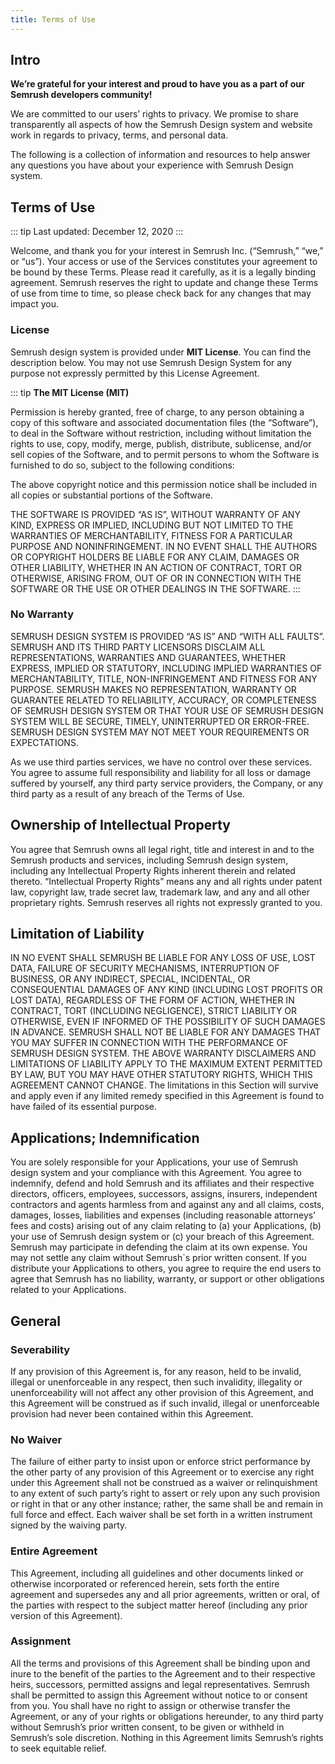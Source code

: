 ```yaml
---
title: Terms of Use
---
```


## Intro

**We’re grateful for your interest and proud to have you as a part of our Semrush developers community!**

We are committed to our users’ rights to privacy. We promise to share transparently all aspects of how the Semrush Design system and website work in regards to privacy, terms, and personal data.

The following is a collection of information and resources to help answer any questions you have about your experience with Semrush Design system.

## Terms of Use

::: tip
Last updated: December 12, 2020
:::

Welcome, and thank you for your interest in Semrush Inc. (“Semrush,” “we,” or “us”). Your access or use of the Services constitutes your agreement to be bound by these Terms. Please read it carefully, as it is a legally binding agreement. Semrush reserves the right to update and change these Terms of use from time to time, so please check back for any changes that may impact you.

### License

Semrush design system is provided under **MIT License**. You can find the description below. You may not use Semrush Design System for any purpose not expressly permitted by this License Agreement.

::: tip
**The MIT License (MIT)**

Permission is hereby granted, free of charge, to any person obtaining a copy of this software and associated documentation files (the “Software”), to deal in the Software without restriction, including without limitation the rights to use, copy, modify, merge, publish, distribute, sublicense, and/or sell copies of the Software, and to permit persons to whom the Software is furnished to do so, subject to the following conditions:

The above copyright notice and this permission notice shall be included in all copies or substantial portions of the Software.

THE SOFTWARE IS PROVIDED “AS IS”, WITHOUT WARRANTY OF ANY KIND, EXPRESS OR IMPLIED, INCLUDING BUT NOT LIMITED TO THE WARRANTIES OF MERCHANTABILITY, FITNESS FOR A PARTICULAR PURPOSE AND NONINFRINGEMENT. IN NO EVENT SHALL THE AUTHORS OR COPYRIGHT HOLDERS BE LIABLE FOR ANY CLAIM, DAMAGES OR OTHER LIABILITY, WHETHER IN AN ACTION OF CONTRACT, TORT OR OTHERWISE, ARISING FROM, OUT OF OR IN CONNECTION WITH THE SOFTWARE OR THE USE OR OTHER DEALINGS IN THE SOFTWARE.
:::

### No Warranty

SEMRUSH DESIGN SYSTEM IS PROVIDED “AS IS” AND “WITH ALL FAULTS”. SEMRUSH AND ITS THIRD PARTY LICENSORS DISCLAIM ALL REPRESENTATIONS, WARRANTIES AND GUARANTEES, WHETHER EXPRESS, IMPLIED OR STATUTORY, INCLUDING IMPLIED WARRANTIES OF MERCHANTABILITY, TITLE, NON-INFRINGEMENT AND FITNESS FOR ANY PURPOSE. SEMRUSH MAKES NO REPRESENTATION, WARRANTY OR GUARANTEE RELATED TO RELIABILITY, ACCURACY, OR COMPLETENESS OF SEMRUSH DESIGN SYSTEM OR THAT YOUR USE OF SEMRUSH DESIGN SYSTEM WILL BE SECURE, TIMELY, UNINTERRUPTED OR ERROR-FREE. SEMRUSH DESIGN SYSTEM MAY NOT MEET YOUR REQUIREMENTS OR EXPECTATIONS.

As we use third parties services, we have no control over these services. You agree to assume full responsibility and liability for all loss or damage suffered by yourself, any third party service providers, the Company, or any third party as a result of any breach of the Terms of Use.

## Ownership of Intellectual Property

You agree that Semrush owns all legal right, title and interest in and to the Semrush products and services, including Semrush design system, including any Intellectual Property Rights inherent therein and related thereto. “Intellectual Property Rights” means any and all rights under patent law, copyright law, trade secret law, trademark law, and any and all other proprietary rights. Semrush reserves all rights not expressly granted to you.

## Limitation of Liability

IN NO EVENT SHALL SEMRUSH BE LIABLE FOR ANY LOSS OF USE, LOST DATA, FAILURE OF SECURITY MECHANISMS, INTERRUPTION OF BUSINESS, OR ANY INDIRECT, SPECIAL, INCIDENTAL, OR CONSEQUENTIAL DAMAGES OF ANY KIND (INCLUDING LOST PROFITS OR LOST DATA), REGARDLESS OF THE FORM OF ACTION, WHETHER IN CONTRACT, TORT (INCLUDING NEGLIGENCE), STRICT LIABILITY OR OTHERWISE, EVEN IF INFORMED OF THE POSSIBILITY OF SUCH DAMAGES IN ADVANCE. SEMRUSH SHALL NOT BE LIABLE FOR ANY DAMAGES THAT YOU MAY SUFFER IN CONNECTION WITH THE PERFORMANCE OF SEMRUSH DESIGN SYSTEM. THE ABOVE WARRANTY DISCLAIMERS AND LIMITATIONS OF LIABILITY APPLY TO THE MAXIMUM EXTENT PERMITTED BY LAW, BUT YOU MAY HAVE OTHER STATUTORY RIGHTS, WHICH THIS AGREEMENT CANNOT CHANGE. The limitations in this Section will survive and apply even if any limited remedy specified in this Agreement is found to have failed of its essential purpose.

## Applications; Indemnification

You are solely responsible for your Applications, your use of Semrush design system and your compliance with this Agreement. You agree to indemnify, defend and hold Semrush and its affiliates and their respective directors, officers, employees, successors, assigns, insurers, independent contractors and agents harmless from and against any and all claims, costs, damages, losses, liabilities and expenses (including reasonable attorneys’ fees and costs) arising out of any claim relating to (a) your Applications, (b) your use of Semrush design system or (c) your breach of this Agreement. Semrush may participate in defending the claim at its own expense. You may not settle any claim without Semrush`s prior written consent. If you distribute your Applications to others, you agree to require the end users to agree that Semrush has no liability, warranty, or support or other obligations related to your Applications.

## General

### Severability

If any provision of this Agreement is, for any reason, held to be invalid, illegal or unenforceable in any respect, then such invalidity, illegality or unenforceability will not affect any other provision of this Agreement, and this Agreement will be construed as if such invalid, illegal or unenforceable provision had never been contained within this Agreement.

### No Waiver

The failure of either party to insist upon or enforce strict performance by the other party of any provision of this Agreement or to exercise any right under this Agreement shall not be construed as a waiver or relinquishment to any extent of such party’s right to assert or rely upon any such provision or right in that or any other instance; rather, the same shall be and remain in full force and effect. Each waiver shall be set forth in a written instrument signed by the waiving party.

### Entire Agreement

This Agreement, including all guidelines and other documents linked or otherwise incorporated or referenced herein, sets forth the entire agreement and supersedes any and all prior agreements, written or oral, of the parties with respect to the subject matter hereof (including any prior version of this Agreement).

### Assignment

All the terms and provisions of this Agreement shall be binding upon and inure to the benefit of the parties to the Agreement and to their respective heirs, successors, permitted assigns and legal representatives. Semrush shall be permitted to assign this Agreement without notice to or consent from you. You shall have no right to assign or otherwise transfer the Agreement, or any of your rights or obligations hereunder, to any third party without Semrush’s prior written consent, to be given or withheld in Semrush’s sole discretion.
Nothing in this Agreement limits Semrush’s rights to seek equitable relief.
